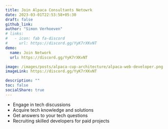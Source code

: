```yaml
---
title: Join Alpaca Consultants Netowrk
date: 2023-03-01T22:53:58+05:30
draft: false
github_link:
author: "Simon Verhoeven"
# links:
#   - icon: fab fa-discord
#     url: https://discord.gg/YyK7rXKvNT
demo:
  name: Join Network
  url: https://discord.gg/YyK7rXKvNT

image: /images/posts/alpaca-cup-architecture/alpaca-web-developer.png
imageLink: https://discord.gg/YyK7rXKvNT

description: ""
toc: false
socialShare: true
---
```


- Engage in tech discussions
- Acquire tech knowledge and solutions
- Get answers to your tech questions
- Recruiting skilled developers for paid projects
